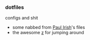 ### dotfiles

configs and shit
- some nabbed from [Paul Irish](https://github.com/paulirish/dotfiles)'s files
- the awesome [z](https://github.com/rupa/z) for jumping around